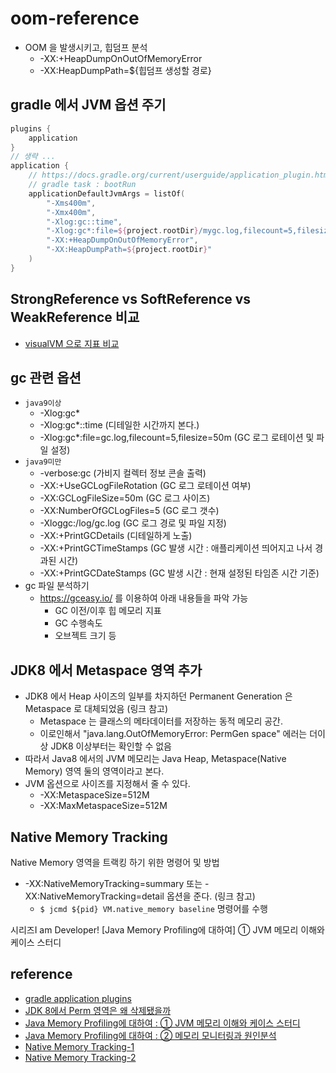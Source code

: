 # oom-reference
* OOM 을 발생시키고, 힙덤프 분석
  * -XX:+HeapDumpOnOutOfMemoryError
  * -XX:HeapDumpPath=${힙덤프 생성할 경로}

## gradle 에서 JVM 옵션 주기
```gradle.kts
plugins {
    application
}
// 생략 ...
application {
    // https://docs.gradle.org/current/userguide/application_plugin.html
    // gradle task : bootRun
    applicationDefaultJvmArgs = listOf(
        "-Xms400m",
        "-Xmx400m",
        "-Xlog:gc::time",
        "-Xlog:gc*:file=${project.rootDir}/mygc.log,filecount=5,filesize=50m:time",
        "-XX:+HeapDumpOnOutOfMemoryError",
        "-XX:HeapDumpPath=${project.rootDir}"
    )
}
```

## StrongReference vs SoftReference vs WeakReference 비교
* [visualVM 으로 지표 비교](./README-visualvm.md)

## gc 관련 옵션
* `java9이상`
  * -Xlog:gc*
  * -Xlog:gc*::time (디테일한 시간까지 본다.)
  * -Xlog:gc*:file=gc.log,filecount=5,filesize=50m (GC 로그 로테이션 및 파일 설정)
* `java9미만`
  * -verbose:gc (가비지 컬렉터 정보 콘솔 출력) 
  * -XX:+UseGCLogFileRotation (GC 로그 로테이션 여부)
  * -XX:GCLogFileSize=50m (GC 로그 사이즈)
  * -XX:NumberOfGCLogFiles=5 (GC 로그 갯수)
  * -Xloggc:/log/gc.log (GC 로그 경로 및 파일 지정)
  * -XX:+PrintGCDetails (디테일하게 노출)
  * -XX:+PrintGCTimeStamps (GC 발생 시간 : 애플리케이션 띄어지고 나서 경과된 시간)
  * -XX:+PrintGCDateStamps (GC 발생 시간 : 현재 설정된 타임존 시간 기준)
* gc 파일 분석하기
  * https://gceasy.io/ 를 이용하여 아래 내용들을 파악 가능
    * GC 이전/이후 힙 메모리 지표
    * GC 수행속도
    * 오브젝트 크기 등

## JDK8 에서 Metaspace 영역 추가
* JDK8 에서 Heap 사이즈의 일부를 차지하던 Permanent Generation 은 Metaspace 로 대체되었음 (링크 참고)
  * Metaspace 는 클래스의 메타데이터를 저장하는 동적 메모리 공간. 
  * 이로인해서 "java.lang.OutOfMemoryError: PermGen space" 에러는 더이상 JDK8 이상부터는 확인할 수 없음
* 따라서 Java8 에서의 JVM 메모리는 Java Heap, Metaspace(Native Memory) 영역 둘의 영역이라고 본다.
* JVM 옵션으로 사이즈를 지정해서 줄 수 있다.
  * -XX:MetaspaceSize=512M
  * -XX:MaxMetaspaceSize=512M

## Native Memory Tracking
Native Memory 영역을 트랙킹 하기 위한 명령어 및 방법
* -XX:NativeMemoryTracking=summary 또는 -XX:NativeMemoryTracking=detail 옵션을 준다. (링크 참고)
  * `$ jcmd ${pid} VM.native_memory baseline` 명령어를 수행


시리즈I am Developer!
[Java Memory Profiling에 대하여] ① JVM 메모리 이해와 케이스 스터디
## reference
* [gradle application plugins](https://docs.gradle.org/current/userguide/application_plugin.html)
* [JDK 8에서 Perm 영역은 왜 삭제됐을까](https://johngrib.github.io/wiki/java8-why-permgen-removed/)
* [Java Memory Profiling에 대하여 : ① JVM 메모리 이해와 케이스 스터디](https://m.post.naver.com/viewer/postView.nhn?volumeNo=23726161&memberNo=36733075)
* [Java Memory Profiling에 대하여 : ② 메모리 모니터링과 원인분석](https://m.post.naver.com/viewer/postView.naver?volumeNo=24042502&memberNo=36733075&navigationType=push)
* [Native Memory Tracking-1](https://docs.oracle.com/javase/8/docs/technotes/guides/troubleshoot/tooldescr007.html#BABGFCDA)
* [Native Memory Tracking-2](https://docs.oracle.com/javase/8/docs/technotes/guides/vm/nmt-8.html)

